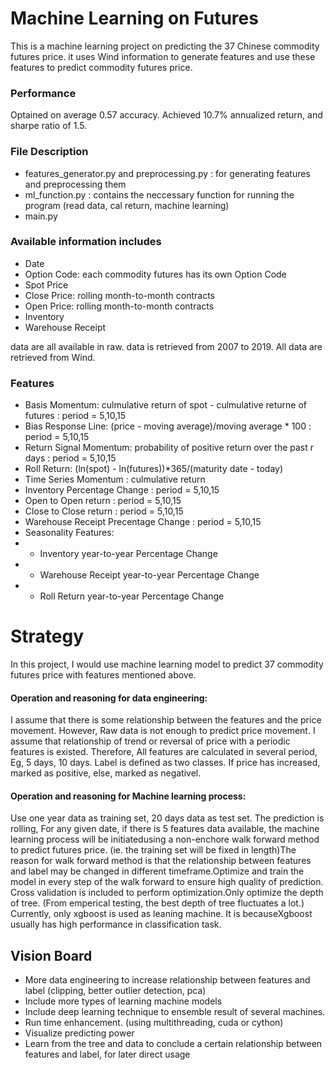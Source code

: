 # Machine Learning on Futures

This is a machine learning project on predicting the 37 Chinese commodity futures price. it uses Wind information to generate features and use these features to predict commodity futures price.

### Performance
Optained on average 0.57 accuracy. Achieved 10.7% annualized return, and sharpe ratio of 1.5.

### File Description
- features_generator.py and preprocessing.py : for generating features and preprocessing them
- ml_function.py : contains the neccessary function for running the program (read data, cal return, machine learning)
- main.py 

### Available information includes
- Date
- Option Code: each commodity futures has its own Option Code
- Spot Price
- Close Price: rolling month-to-month contracts
- Open Price: rolling month-to-month contracts
- Inventory
- Warehouse Receipt

data are all available in raw. data is retrieved from 2007 to 2019. All data are retrieved from Wind.

### Features
- Basis Momentum: culmulative return of spot - culmulative returne of futures : period = 5,10,15
- Bias Response Line: (price - moving average)/moving average * 100 : period = 5,10,15
- Return Signal Momentum: probability of positive return over the past r days : period = 5,10,15
- Roll Return: (ln(spot) - ln(futures))*365/(maturity date - today)
- Time Series Momentum : culmulative return 
- Inventory Percentage Change : period = 5,10,15
- Open to Open return : period = 5,10,15
- Close to Close return : period = 5,10,15
- Warehouse Receipt Precentage Change : period = 5,10,15
- Seasonality Features:
 - - Inventory year-to-year Percentage Change
 - - Warehouse Receipt year-to-year Percentage Change
 - - Roll Return year-to-year Percentage Change

# Strategy
In this project, I would use machine learning model to predict 37 commodity futures price with features mentioned above.

#### Operation and reasoning for data engineering: 
 I assume that there is some relationship between the features and the price movement. However, Raw data is not enough to predict price movement. I assume that relationship of trend or reversal of price with a periodic features is existed. Therefore, All features are calculated in several period, Eg, 5 days, 10 days. Label is defined as two classes. If price has increased, marked as positive, else, marked as negativel.

#### Operation and reasoning for Machine learning process: 
Use one year data as training set, 20 days data as test set. The prediction is rolling, For any given date, if there is 5 features data available, the machine learning process will be initiatedusing a non-enchore walk forward method to predict futures price. (ie. the training set will be fixed in length)The reason for walk forward method is that the relationship between features and label may be changed in different timeframe.Optimize and train the model in every step of the walk forward to ensure high quality of prediction. Cross validation is included to perform optimization.Only optimize the depth of tree. (From emperical testing, the best depth of tree fluctuates a lot.) Currently, only xgboost is used as leaning machine. It is becauseXgboost usually has high performance in classification task. 

## Vision Board
- More data engineering to increase relationship between features and label (clipping, better outlier detection, pca)
- Include more types of learning machine models
- Include deep learning technique to ensemble result of several machines.
- Run time enhancement. (using multithreading, cuda or cython)
- Visualize predicting power
- Learn from the tree and data to conclude a certain relationship between features and label, for later direct usage
